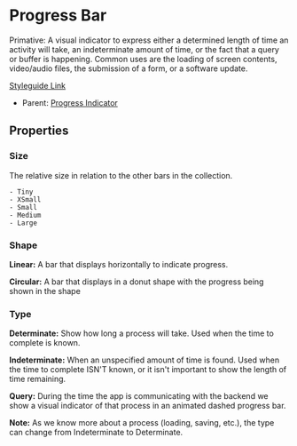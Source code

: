 # Progress Bar

Primative: A visual indicator to express either a determined length of time an activity will take, an indeterminate amount of time, or the fact that a query or buffer is happening.  Common uses are the loading of screen contents, video/audio files, the submission of a form, or a software update.

[Styleguide Link](https://zpl.io/Vx9Lo1k)

- Parent: [Progress Indicator](https://github.com/able-app/docs/blob/d689178b930c7095c750671b112985ac09eccd08/controls/%CE%B5%20elements/progressbar/progressindicator.md)

## Properties

### Size

The relative size in relation to the other bars in the collection.

	- Tiny
	- XSmall
	- Small
	- Medium
	- Large

### Shape

**Linear:** A bar that displays horizontally to indicate progress.

**Circular:** A bar that displays in a donut shape with the progress being shown in the shape

### Type

**Determinate:** Show how long a process will take.  Used when the time to complete is known.

**Indeterminate:** When an unspecified amount of time is found.  Used when the time to complete ISN'T known, or it isn't important to show the length of time remaining.

**Query:** During the time the app is communicating with the backend we show a visual indicator of that process in an animated dashed progress bar.

**Note:** As we know more about a process (loading, saving, etc.), the type can change from Indeterminate to Determinate.